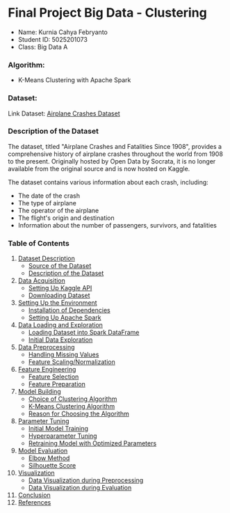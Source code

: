 # Final Project Big Data - Clustering

- Name: Kurnia Cahya Febryanto
- Student ID: 5025201073
- Class: Big Data A

### Algorithm:
- K-Means Clustering with Apache Spark

### Dataset:
Link Dataset: [Airplane Crashes Dataset](https://www.kaggle.com/datasets/saurograndi/airplane-crashes-since-1908)

### Description of the Dataset
The dataset, titled "Airplane Crashes and Fatalities Since 1908", provides a comprehensive history of airplane
crashes throughout the world from 1908 to the present. Originally hosted by Open Data by Socrata,
it is no longer available from the original source and is now hosted on Kaggle.

The dataset contains various information about each crash, including:

- The date of the crash
- The type of airplane
- The operator of the airplane
- The flight's origin and destination
- Information about the number of passengers, survivors, and fatalities

### Table of Contents
1. [Dataset Description](#dataset-description)
   - [Source of the Dataset](#source-of-the-dataset)
   - [Description of the Dataset](#description-of-the-dataset)
2. [Data Acquisition](#data-acquisition)
   - [Setting Up Kaggle API](#setting-up-kaggle-api)
   - [Downloading Dataset](#downloading-dataset)
3. [Setting Up the Environment](#setting-up-the-environment)
   - [Installation of Dependencies](#installation-of-dependencies)
   - [Setting Up Apache Spark](#setting-up-apache-spark)
4. [Data Loading and Exploration](#data-loading-and-exploration)
   - [Loading Dataset into Spark DataFrame](#loading-dataset-into-spark-dataframe)
   - [Initial Data Exploration](#initial-data-exploration)
5. [Data Preprocessing](#data-preprocessing)
   - [Handling Missing Values](#handling-missing-values)
   - [Feature Scaling/Normalization](#feature-scalingnormalization)
6. [Feature Engineering](#feature-engineering)
   - [Feature Selection](#feature-selection)
   - [Feature Preparation](#feature-preparation)
7. [Model Building](#model-building)
   - [Choice of Clustering Algorithm](#choice-of-clustering-algorithm)
   - [K-Means Clustering Algorithm](k-means-clustering-algorithm)
   - [Reason for Choosing the Algorithm](#reason-for-choosing-the-algorithm)
8. [Parameter Tuning](#parameter-tuning)
   - [Initial Model Training](#initial-model-training)
   - [Hyperparameter Tuning](#hyperparameter-tuning)
   - [Retraining Model with Optimized Parameters](#retraining-model-with-optimized-parameters)
9. [Model Evaluation](#model-evaluation)
   - [Elbow Method](#elbow-method)
   - [Silhouette Score](#silhouette-score)
10. [Visualization](#visualization)
    - [Data Visualization during Preprocessing](#data-visualization-during-preprocessing)
    - [Data Visualization during Evaluation](#data-visualization-during-evaluation)
11. [Conclusion](#conclusion)
12. [References](#references)
